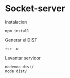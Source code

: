 # Socket-server

Instalacion

```
npm install
```

Generar el DIST

```
tsc -w
```

Levantar servidor


```
nodemon dist/
node dist/
```